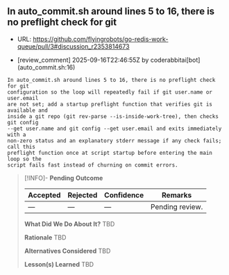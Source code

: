 ## In auto_commit.sh around lines 5 to 16, there is no preflight check for git

- URL: https://github.com/flyingrobots/go-redis-work-queue/pull/3#discussion_r2353814673

- [review_comment] 2025-09-16T22:46:55Z by coderabbitai[bot] (auto_commit.sh:16)

```text
In auto_commit.sh around lines 5 to 16, there is no preflight check for git
configuration so the loop will repeatedly fail if git user.name or user.email
are not set; add a startup preflight function that verifies git is available and
inside a git repo (git rev-parse --is-inside-work-tree), then checks git config
--get user.name and git config --get user.email and exits immediately with a
non-zero status and an explanatory stderr message if any check fails; call this
preflight function once at script startup before entering the main loop so the
script fails fast instead of churning on commit errors.
```

> [!INFO]- **Pending**
> **Outcome**
> 
> | Accepted | Rejected | Confidence | Remarks |
> |----------|----------|------------|---------|
> | — | — | — | Pending review. |
>
> **What Did We Do About It?**
> TBD
>
> **Rationale**
> TBD
>
> **Alternatives Considered**
> TBD
>
> **Lesson(s) Learned**
> TBD
